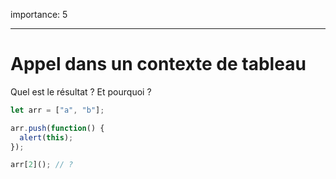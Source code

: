 importance: 5

---

# Appel dans un contexte de tableau

Quel est le résultat ? Et pourquoi ?

```js
let arr = ["a", "b"];

arr.push(function() {
  alert(this);
});

arr[2](); // ?
```
